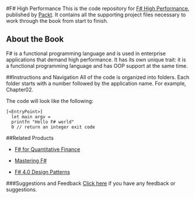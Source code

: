 #F# High Performance
This is the code repository for [F# High Performance](https://www.packtpub.com/application-development/f-high-performance?utm_source=github&utm_medium=repository&utm_campaign=9781786468079), published by [Packt](https://www.packtpub.com/?utm_source=github). It contains all the supporting project files necessary to work through the book from start to finish.
## About the Book
F# is a functional programming language and is used in enterprise applications that demand high performance. It has its own unique trait: it is a functional programming language and has OOP support at the same time.


##Instructions and Navigation
All of the code is organized into folders. Each folder starts with a number followed by the application name. For example, Chapter02.



The code will look like the following:
```
[<EntryPoint>]
  let main argv =
  printfn "Hello F# world"
  0 // return an integer exit code
```



##Related Products
* [F# for Quantitative Finance](https://www.packtpub.com/big-data-and-business-intelligence/f-quantitative-finance?utm_source=github&utm_medium=repository&utm_campaign=9781782164623)

* [Mastering F#](https://www.packtpub.com/application-development/mastering-f?utm_source=github&utm_medium=repository&utm_campaign=9781784393434)

* [F# 4.0 Design Patterns](https://www.packtpub.com/application-development/f-40-design-patterns?utm_source=github&utm_medium=repository&utm_campaign=9781785884726)

###Suggestions and Feedback
[Click here](https://docs.google.com/forms/d/e/1FAIpQLSe5qwunkGf6PUvzPirPDtuy1Du5Rlzew23UBp2S-P3wB-GcwQ/viewform) if you have any feedback or suggestions.
